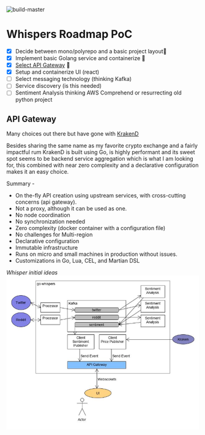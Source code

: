 ![build-master](https://github.com/clD11/go-whispers/workflows/build-master/badge.svg?branch=master)

# Whispers Roadmap PoC

- [x] Decide between mono/polyrepo and a basic project layout🤺
- [X] Implement basic Golang service and containerize 🐳
- [x] [Select API Gateway](#api-gateway) 🐙
- [x] Setup and containerize UI (react)
- [ ] Select messaging technology (thinking Kafka)
- [ ] Service discovery (is this needed)
- [ ] Sentiment Analysis thinking AWS Comprehend or resurrecting old python project

## API Gateway <a name="api-gateway"></a>
Many choices out there but have gone with [KrakenD](https://www.krakend.io/)

Besides sharing the same name as my favorite crypto exchange and a fairly impactful rum KrakenD is built using Go, is highly performant and its sweet spot seems to be backend service aggregation which is what I am looking for, this combined with near zero complexity and a declarative configuration makes it an easy choice.

Summary -

* On the-fly API creation using upstream services, with cross-cutting concerns (api gateway).
* Not a proxy, although it can be used as one.
* No node coordination
* No synchronization needed
* Zero complexity (docker container with a configuration file)
* No challenges for Multi-region
* Declarative configuration
* Immutable infrastructure
* Runs on micro and small machines in production without issues.
* Customizations in Go, Lua, CEL, and Martian DSL

_Whisper initial ideas_ 
![whispers-design](whispers-design.jpg)